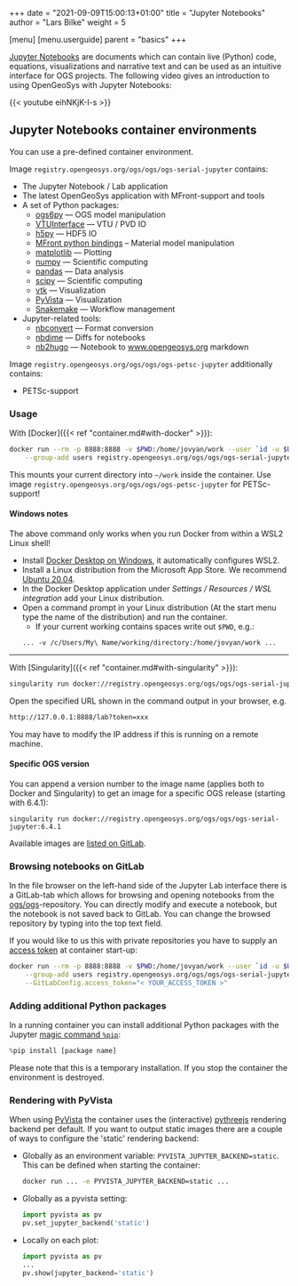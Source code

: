 +++
date = "2021-09-09T15:00:13+01:00"
title = "Jupyter Notebooks"
author = "Lars Bilke"
weight = 5

[menu]
  [menu.userguide]
    parent = "basics"
+++

[Jupyter Notebooks](https://jupyter.org) are documents which can contain live (Python) code, equations, visualizations and narrative text and can be used as an intuitive interface for OGS projects. The following video gives an introduction to using OpenGeoSys with Jupyter Notebooks:

{{< youtube eihNKjK-I-s >}}

## Jupyter Notebooks container environments

You can use a pre-defined container environment.

Image `registry.opengeosys.org/ogs/ogs/ogs-serial-jupyter` contains:

- The Jupyter Notebook / Lab application
- The latest OpenGeoSys application with MFront-support and tools
- A set of Python packages:
  - [ogs6py](https://github.com/joergbuchwald/ogs6py) — OGS model manipulation
  - [VTUInterface](https://github.com/joergbuchwald/VTUinterface) — VTU / PVD IO
  - [h5py](https://docs.h5py.org/en/latest/index.html) — HDF5 IO
  - [MFront python bindings](http://tfel.sourceforge.net/mfront-python.html) – Material model manipulation
  - [matplotlib](https://matplotlib.org) — Plotting
  - [numpy](https://numpy.org) — Scientific computing
  - [pandas](https://pandas.pydata.org) — Data analysis
  - [scipy](https://docs.scipy.org/doc/scipy/reference/) — Scientific computing
  - [vtk](https://pypi.org/project/vtk/) — Visualization
  - [PyVista][pyvista] — Visualization
  - [Snakemake](https://snakemake.github.io) — Workflow management
- Jupyter-related tools:
  - [nbconvert](https://nbconvert.readthedocs.io) — Format conversion
  - [nbdime](https://nbdime.readthedocs.io) — Diffs for notebooks
  - [nb2hugo](https://github.com/bilke/nb2hugo/tree/ogs) — Notebook to www.opengeosys.org markdown

Image `registry.opengeosys.org/ogs/ogs/ogs-petsc-jupyter` additionally contains:

- PETSc-support

### Usage

With [Docker]({{< ref "container.md#with-docker" >}}):

```bash
docker run --rm -p 8888:8888 -v $PWD:/home/jovyan/work --user `id -u $USER` \
    --group-add users registry.opengeosys.org/ogs/ogs/ogs-serial-jupyter
```

This mounts your current directory into `~/work` inside the container. Use image `registry.opengeosys.org/ogs/ogs/ogs-petsc-jupyter` for PETSc-support!


<div class="note">

#### <i class="fab fa-windows"></i> Windows notes

The above command only works when you run Docker from within a WSL2 Linux shell!

- Install [Docker Desktop on Windows](https://docs.docker.com/desktop/windows/install/), it automatically configures WSL2.
- Install a Linux distribution from the Microsoft App Store. We recommend [Ubuntu 20.04](https://www.microsoft.com/en-us/p/ubuntu-2004-lts/9n6svws3rx71).
- In the Docker Desktop application under *Settings / Resources / WSL integration* add your Linux distribution.
- Open a command prompt in your Linux distribution (At the start menu type the name of the distribution) and run the container.
    - If your current working contains spaces write out `$PWD`, e.g.:
    ```
    ... -v /c/Users/My\ Name/working/directory:/home/jovyan/work ...
    ```

</div>

---

With [Singularity]({{< ref "container.md#with-singularity" >}}):

```bash
singularity run docker://registry.opengeosys.org/ogs/ogs/ogs-serial-jupyter
```

Open the specified URL shown in the command output in your browser, e.g.

```bash
http://127.0.0.1:8888/lab?token=xxx
```

You may have to modify the IP address if this is running on a remote machine.

<div class="note">

#### <i class="fab fa-windows"></i> Specific OGS version

You can append a version number to the image name (applies both to Docker and Singularity) to get an image for a specific OGS release (starting with 6.4.1):

```
singularity run docker://registry.opengeosys.org/ogs/ogs/ogs-serial-jupyter:6.4.1
```

Available images are [listed on GitLab](https://gitlab.opengeosys.org/ogs/ogs/container_registry/79).

</div>

### Browsing notebooks on GitLab

In the file browser on the left-hand side of the Jupyter Lab interface there is a GitLab-tab which allows for browsing and opening notebooks from the [ogs/ogs](https://gitlab.opengeosys.org/ogs/ogs)-repository. You can directly modify and execute a notebook, but the notebook is not saved back to GitLab. You can change the browsed repository by typing into the top text field.

If you would like to us this with private repositories you have to supply an [access token](https://gitlab.opengeosys.org/-/profile/personal_access_tokens) at container start-up:

```bash
docker run --rm -p 8888:8888 -v $PWD:/home/jovyan/work --user `id -u $USER` \
    --group-add users registry.opengeosys.org/ogs/ogs/ogs-serial-jupyter \
    --GitLabConfig.access_token="< YOUR_ACCESS_TOKEN >"
```

### Adding additional Python packages

In a running container you can install additional Python packages with the Jupyter [magic command `%pip`](https://ipython.readthedocs.io/en/stable/interactive/magics.html#magic-pip):

```python
%pip install [package name]
```

Please note that this is a temporary installation. If you stop the container the environment is destroyed.

### Rendering with PyVista

When using [PyVista][pyvista] the container uses the (interactive) [pythreejs](https://docs.pyvista.org/user-guide/jupyter/pythreejs.html) rendering backend per default. If you want to output static images there are a couple of ways to configure the 'static' rendering backend:

- Globally as an environment variable: `PYVISTA_JUPYTER_BACKEND=static`. This can be defined when starting the container:
  ```bash
  docker run ... -e PYVISTA_JUPYTER_BACKEND=static ...
  ```
- Globally as a pyvista setting:
  ```python
  import pyvista as pv
  pv.set_jupyter_backend('static')
  ```
- Locally on each plot:
  ```python
  import pyvista as pv
  ...
  pv.show(jupyter_backend='static')
  ```

[pyvista]: https://docs.pyvista.org
